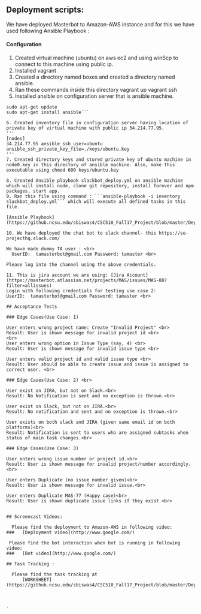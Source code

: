 ## Deployment scripts:

We have deployed Masterbot to Amazon-AWS instance and for this we have used following Ansible Playbook :

#### Configuration

1. Created virtual machine (ubuntu) on aws ec2 and using winScp to connect to this machine using public ip.
2. Installed vagrant
3. Created a directory named boxes and created a directory named ansible.
4. Ran these commands inside this directory
   vagrant up
   vagrant ssh
5. Installed ansible on configuration server that is ansible machine.
```sudo apt-add-repository ppa:ansible/ansible
sudo apt-get update
sudo apt-get install ansible```

6. Created inventory file in configuration server having location of private key of virtual machine with public ip 34.214.77.95.
'''
[nodes]
34.214.77.95 ansible_ssh_user=ubuntu ansible_ssh_private_key_file=./keys/ubuntu.key
'''
7. Created directory keys and stored private key of ubuntu machine in node0.key in this directory of ansible machine. Also, make this executable using chmod 600 keys/ubuntu.key 

8. Created Ansible playbook slackbot_deploy.yml on ansible machine which will install node, clone git repository, install forever and npm packages, start app. 
9. Ran this file using command : ```ansible-playbook -i inventory slackbot_deploy.yml``` which will execute all defined tasks in this file. 

[Ansible Playbook](https://github.ncsu.edu/sbiswas4/CSC510_Fall17_Project/blob/master/Deploy/slackbot_deploy.yml)

10. We have deployed the chat bot to slack channel- this https://se-projecthq.slack.com/

We have made dummy TA user : <br>
  UserID:  tamasterbot@gmail.com Password: tamaster <br>
  
Please log into the channel using the above credentials.

11. This is jira account we are using: [Jira Account](https://masterbot.atlassian.net/projects/MAS/issues/MAS-88?filter=allissues)
Login with following credentials for testing use case 2:
UserID:  tamasterbot@gmail.com Password: tamaster <br>

## Acceptance Tests

### Edge Cases(Use Case: 1)

User enters wrong project name: Create "Invalid Project" <br>
Result: User is shown message for invalid project id <br>
<br>
User enters wrong option in Issue Type (say, 4) <br>
Result: User is shown message for invalid issue type <br>

User enters valid project id and valid issue type <br>
Result: User should be able to create issue and issue is assigned to correct user. <br>

### Edge Cases(Use Case: 2) <br>

User exist on JIRA, but not on Slack.<br>
Result: No Notification is sent and no exception is thrown.<br>

User exist on Slack, but not on JIRA.<br>
Result: No notification and sent and no exception is thrown.<br>

User exists on both slack and JIRA (given same email id on both platforms)<br>
Result: Notification is sent to users who are assigned subtasks when status of main task changes.<br>

### Edge Cases(Use Case: 3)

User enters wrong issue number or project id.<br>
Result: User is shown message for invalid project/number accordingly.<br>

User enters Duplicate (no issue number given)<br>
Result: User is shown message for invalid issue.<br>

User enters Duplicate MAS-77 (Happy case)<br>
Result: User is shown duplicate issue links if they exist.<br>


## Screencast Videos:
  
  Please find the deployment to Amazon-AWS in following video: 
###   [Deployment video](http://www.google.com/)

 Please find the bot interaction when bot is running in following video: 
###   [Bot video](http://www.google.com/)

## Task Tracking :

  Please find the task tracking at 
      [WORKSHEET](https://github.ncsu.edu/sbiswas4/CSC510_Fall17_Project/blob/master/Deploy/WORKSHEET.md)
      


.
  
 
  
 

